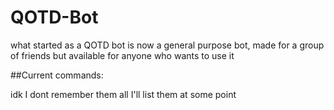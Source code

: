 # QOTD-Bot

what started as a QOTD bot is now a general purpose bot, made for a group of friends but available for anyone who wants to use it

##Current commands:

idk I dont remember them all I'll list them at some point
